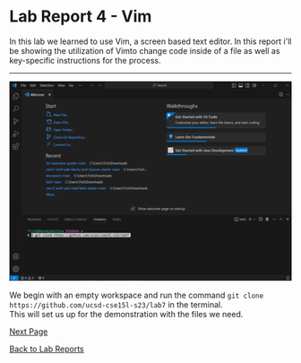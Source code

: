 # Lab Report 4 - Vim
In this lab we learned to use Vim, a screen based text editor. In this report i'll be showing the 
utilization of Vimto change code inside of a file as well as key-specific instructions for the process.

---
![](lab4_firstStep.png)  

We begin with an empty workspace and run the command `git clone https://github.com/ucsd-cse15l-s23/lab7` in the terminal.  
This will set us up for the demonstration with the files we need.  
  
[Next Page](lab4_2ndPg.md)  
  
  
[Back to Lab Reports](index.md)
